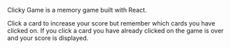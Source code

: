 Clicky Game is a memory game built with React. 

Click a card to increase your score but remember which cards you have clicked on. If you click a card you have already clicked on the game is over and your score is displayed. 